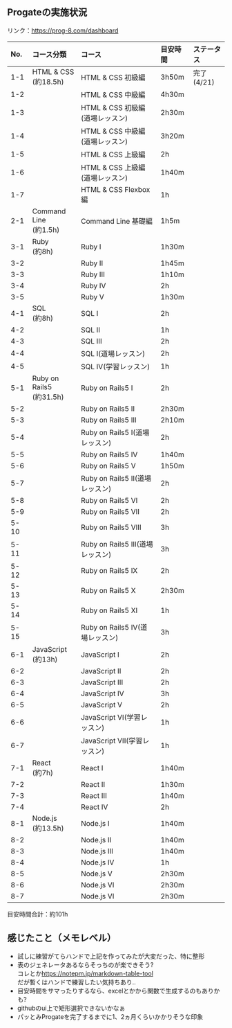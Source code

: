 ## Progateの実施状況
リンク：https://prog-8.com/dashboard

|No. |コース分類|コース|目安時間|ステータス|
|:-- |:---------|:-----|:-------|:---------|
|1-1 |HTML & CSS<br>(約18.5h)|HTML & CSS 初級編               |3h50m  |完了(4/21)|
|1-2 |                       |HTML & CSS 中級編               |4h30m  ||
|1-3 |                       |HTML & CSS 初級編(道場レッスン)  |2h30m  ||
|1-4 |                       |HTML & CSS 中級編(道場レッスン)  |3h20m  ||
|1-5 |                       |HTML & CSS 上級編               |2h     ||
|1-6 |                       |HTML & CSS 上級編(道場レッスン)  |1h40m  ||
|1-7 |                       |HTML & CSS Flexbox編            |1h     ||
|2-1 |Command Line<br>(約1.5h)|Command Line 基礎編  |1h5m   ||
|3-1 |Ruby<br>(約8h)|Ruby I    |1h30m  ||
|3-2 |              |Ruby II   |1h45m  ||
|3-3 |              |Ruby III  |1h10m  ||
|3-4 |              |Ruby IV   |2h     ||
|3-5 |              |Ruby V    |1h30m  ||
|4-1 |SQL<br>(約8h)|SQL I                |2h  ||
|4-2 |             |SQL II               |1h  ||
|4-3 |             |SQL III              |2h  ||
|4-4 |             |SQL Ⅰ(道場レッスン)  |2h  ||
|4-5 |             |SQL IV(学習レッスン)  |1h  ||
|5-1 |Ruby on Rails5<br>(約31.5h)|Ruby on Rails5 I                 |2h     ||
|5-2 |                           |Ruby on Rails5 II                |2h30m  ||
|5-3 |                           |Ruby on Rails5 III               |2h10m  ||
|5-4 |                           |Ruby on Rails5 I(道場レッスン)    |2h     ||
|5-5 |                           |Ruby on Rails5 IV                |1h40m  ||
|5-6 |                           |Ruby on Rails5 V                 |1h50m  ||
|5-7 |                           |Ruby on Rails5 II(道場レッスン)   |2h     ||
|5-8 |                           |Ruby on Rails5 VI                |2h     ||
|5-9 |                           |Ruby on Rails5 VII               |2h     ||
|5-10|                           |Ruby on Rails5 VIII              |3h     ||
|5-11|                           |Ruby on Rails5 III(道場レッスン)  |3h     ||
|5-12|                           |Ruby on Rails5 IX                |2h     ||
|5-13|                           |Ruby on Rails5 X                 |2h30m  ||
|5-14|                           |Ruby on Rails5 XI                |1h     ||
|5-15|                           |Ruby on Rails5 IV(道場レッスン)   |3h     ||
|6-1 |JavaScript<br>(約13h)|JavaScript I                 |2h  ||
|6-2 |                     |JavaScript II                |2h  ||
|6-3 |                     |JavaScript III               |2h  ||
|6-4 |                     |JavaScript IV                |3h  ||
|6-5 |                     |JavaScript V                 |2h  ||
|6-6 |                     |JavaScript VI(学習レッスン)   |1h  ||
|6-7 |                     |JavaScript VII(学習レッスン)  |1h  ||
|7-1 |React<br>(約7h)|React I   |1h40m  ||
|7-2 |               |React II  |1h30m  ||
|7-3 |               |React III |1h40m  ||
|7-4 |               |React IV  |2h     ||
|8-1 |Node.js<br>(約13.5h)|Node.js I    |1h40m  ||
|8-2 |                    |Node.js II   |1h40m  ||
|8-3 |                    |Node.js III  |1h40m  ||
|8-4 |                    |Node.js IV   |1h     ||
|8-5 |                    |Node.js V    |2h30m  ||
|8-6 |                    |Node.js VI   |2h30m  ||
|8-7 |                    |Node.js VI   |2h30m  ||

目安時間合計：約101h

## 感じたこと（メモレベル）
- 試しに練習がてらハンドで上記を作ってみたが大変だった、特に整形
- 表のジェネレータあるならそっちのが楽できそう?<br>
  コレとか<https://notepm.jp/markdown-table-tool><br>
  だが暫くはハンドで練習したい気持ちあり..
- 目安時間をサマったりするなら、excelとかから関数で生成するのもありかも?
- githubのui上で矩形選択できないかなぁ
- パッとみProgateを完了するまでに1、2ヵ月くらいかかりそうな印象
